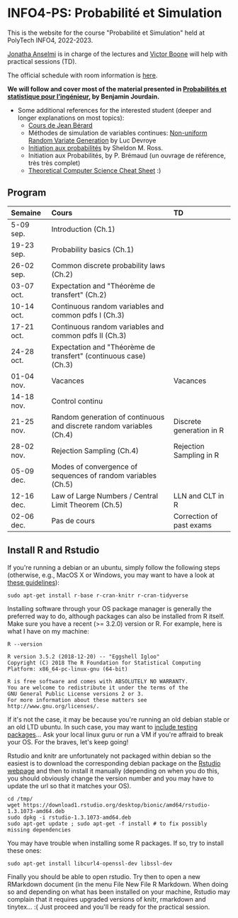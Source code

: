 # INFO4-PS: Probabilit&eacute; et Simulation

This is the website for the course "Probabilit&eacute; et Simulation" held at PolyTech INFO4, 2022-2023.

[Jonatha Anselmi](mailto:jonatha.anselmi@inria.fr) is in charge of the lectures and [Victor Boone](mailto:victor.boone@univ-grenoble-alpes.fr) will help with practical sessions (TD).

The official schedule with room information is
[here](https://ade-uga-ro-vs.grenet.fr/direct/index.jsp).

**We will follow and cover most of the material
presented in [Probabilités et statistique pour
l’ingénieur](https://cermics.enpc.fr/~jourdain/probastat/poly.pdf), by
Benjamin Jourdain.**

- Some additional references for the interested student (deeper and longer explanations on most topics):
   + [Cours de Jean Bérard](http://math.univ-lyon1.fr/~jberard/cours-www.pdf)
   + Méthodes de simulation de variables continues: [Non-uniform Random Variate Generation](http://www.eirene.de/Devroye.pdf) by
     Luc Devroye
   + [Initiation aux probabilités](https://books.google.fr/books?id=6TjJW8tpQLwC&redir_esc=y&hl=fr)
     by Sheldon M. Ross.
   + Initiation aux Probabilités, by P. Brémaud (un ouvrage de référence, très très complet)
   + [Theoretical Computer Science Cheat Sheet](https://www.tug.org/texshowcase/cheat.pdf) :)


## Program

| Semaine    | Cours                                                | TD                                                                |
|:-----------|:--------------------------------------------------------------------------|:-----------------------------------------------------------------------------------------|
| 5-09 sep.  | Introduction  (Ch.1)                          |   |
| 19-23 sep. | Probability basics  (Ch.1)                             |     |
| 26-02 sep. | Common discrete probability laws (Ch.2)                 |                      |
| 03-07 oct. | Expectation and "Théorème de transfert" (Ch.2)                                       | |
| 10-14 oct. | Continuous random variables and common pdfs I (Ch.3)  |                                 |
| 17-21 oct. | Continuous random variables and common pdfs II (Ch.3)|               |
| 24-28 oct. | Expectation and "Théorème de transfert" (continuous case) (Ch.3)|               |
| 01-04 nov. | Vacances                                                                  | Vacances                 |
| 14-18 nov. | Control continu                               |       |
| 21-25 nov. | Random generation of continuous and discrete random variables (Ch.4) |  Discrete generation in R     |
| 28-02 nov. | Rejection Sampling  (Ch.4)     |    Rejection Sampling in R   |
| 05-09 dec. | Modes of convergence of sequences of random variables  (Ch.5)                             |      |
| 12-16 dec. | Law of Large Numbers / Central Limit Theorem  (Ch.5)                               |  LLN and CLT in R      |
| 02-06 dec. | Pas de cours                               |   Correction of past exams     |




## Install R and Rstudio

If you're running a debian or an ubuntu,
simply follow the following steps (otherwise, e.g., MacOS X or
Windows, you may want to have a look at [these
guidelines](https://gitlab.inria.fr/learninglab/mooc-rr/mooc-rr-ressources/-/blob/master/module2/ressources/rstudio_fr.org)):

``` shell
sudo apt-get install r-base r-cran-knitr r-cran-tidyverse
```
	
Installing software through your OS package manager is generally
the preferred way to do, although packages can also be installed
from R itself. Make sure you have a recent (>= 3.2.0) version or R. For example,
here is what I have on my machine:
	
``` shell	
R --version
```

    R version 3.5.2 (2018-12-20) -- "Eggshell Igloo"
    Copyright (C) 2018 The R Foundation for Statistical Computing
    Platform: x86_64-pc-linux-gnu (64-bit)

    R is free software and comes with ABSOLUTELY NO WARRANTY.
    You are welcome to redistribute it under the terms of the
    GNU General Public License versions 2 or 3.
    For more information about these matters see
    http://www.gnu.org/licenses/.

If it's not the case, it may be because you're running an old debian
stable or an old LTD ubuntu. In such case, you may want to [include
testing
packages](http://serverfault.com/questions/22414/how-can-i-run-debian-stable-but-install-some-packages-from-testing)... Ask
your local linux guru or run a VM if you're affraid to break your
OS. For the braves, let's keep going!

Rstudio and knitr are unfortunately not packaged within debian so
the easiest is to download the corresponding debian package on the
[Rstudio webpage](http://www.rstudio.com/ide/download/desktop)
and then to install it manually (depending on when you do this,
you should obviously change the version number and you may have to
update the url so that it matches your OS).

``` shell
cd /tmp/
wget https://download1.rstudio.org/desktop/bionic/amd64/rstudio-1.3.1073-amd64.deb
sudo dpkg -i rstudio-1.3.1073-amd64.deb
sudo apt-get update ; sudo apt-get -f install # to fix possibly missing dependencies
```

You may have trouble when installing some R packages. If so, try to
install these ones:

``` shell
sudo apt-get install libcurl4-openssl-dev libssl-dev
```

Finally you should be able to open rstudio. Try then to open a new
RMarkdown document (in the menu File New File R Markdown. When
doing so and depending on what has been installed on your machine,
Rstudio may complain that it requires upgraded versions of knitr,
rmarkdown and tinytex... :( Just proceed and you'll be ready for the
practical session.
